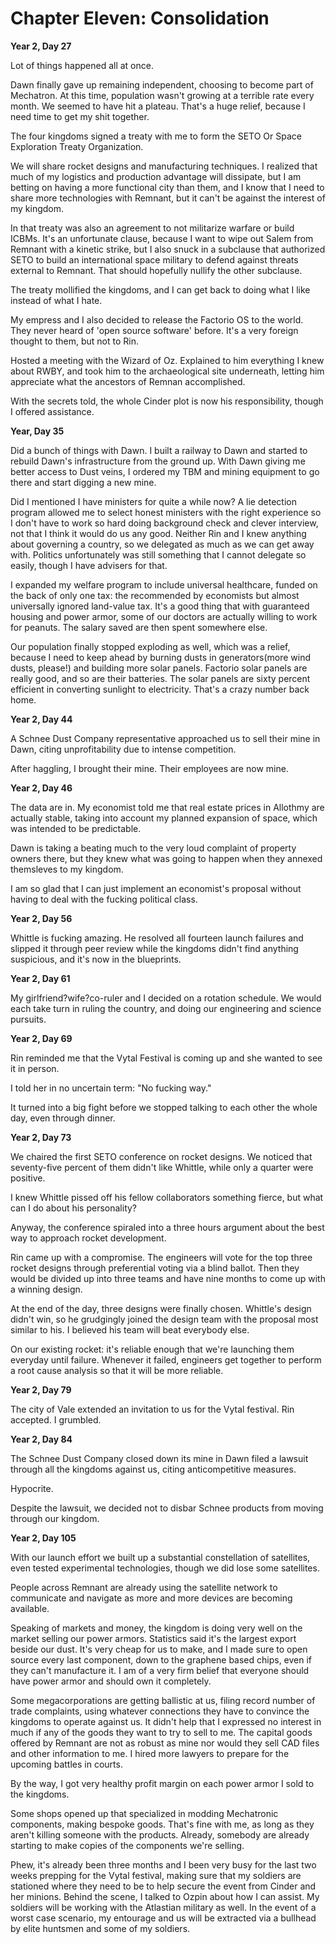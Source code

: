 # Chapter Eleven: Consolidation

**Year 2, Day 27**

Lot of things happened all at once.

Dawn finally gave up remaining independent, choosing to become part of Mechatron. At this time, population wasn't growing at a terrible rate every month. We seemed to have hit a plateau. That's a huge relief, because I need time to get my shit together.

The four kingdoms signed a treaty with me to form the SETO Or Space Exploration Treaty Organization.

We will share rocket designs and manufacturing techniques. I realized that much of my logistics and production advantage will dissipate, but I am betting on having a more functional city than them, and I know that I need to share more technologies with Remnant, but it can't be against the interest of my kingdom.

In that treaty was also an agreement to not militarize warfare or build ICBMs. It's an unfortunate clause, because I want to wipe out Salem from Remnant with a kinetic strike, but I also snuck in a subclause that authorized SETO to build an international space military to defend against threats external to Remnant. That should hopefully nullify the other subclause.

The treaty mollified the kingdoms, and I can get back to doing what I like instead of what I hate.

My empress and I also decided to release the Factorio OS to the world. They never heard of 'open source software' before. It's a very foreign thought to them, but not to Rin.

Hosted a meeting with the Wizard of Oz. Explained to him everything I knew about RWBY, and took him to the archaeological site underneath, letting him appreciate what the ancestors of Remnan accomplished.

With the secrets told, the whole Cinder plot is now his responsibility, though I offered assistance.

**Year, Day 35**

Did a bunch of things with Dawn. I built a railway to Dawn and started to rebuild Dawn's infrastructure from the ground up. With Dawn giving me better access to Dust veins, I ordered my TBM and mining equipment to go there and start digging a new mine.

Did I mentioned I have ministers for quite a while now? A lie detection program allowed me to select honest ministers with the right experience so I don't have to work so hard doing background check and clever interview, not that I think it would do us any good. Neither Rin and I knew anything about governing a country, so we delegated as much as we can get away with. Politics unfortunately was still something that I cannot delegate so easily, though I have advisers for that.

I expanded my welfare program to include universal healthcare, funded on the back of only one tax: the recommended by economists but almost universally ignored land-value tax. It's a good thing that with guaranteed housing and power armor, some of our doctors are actually willing to work for peanuts. The salary saved are then spent somewhere else.

Our population finally stopped exploding as well, which was a relief, because I need to keep ahead by burning dusts in generators(more wind dusts, please!) and building more solar panels. Factorio solar panels are really good, and so are their batteries. The solar panels are sixty percent efficient in converting sunlight to electricity. That's a crazy number back home.

**Year 2, Day 44**

A Schnee Dust Company representative approached us to sell their mine in Dawn, citing unprofitability due to intense competition.

After haggling, I brought their mine. Their employees are now mine.

**Year 2, Day 46**

The data are in. My economist told me that real estate prices in Allothmy are actually stable, taking into account my planned expansion of space, which was intended to be predictable.

Dawn is taking a beating much to the very loud complaint of property owners there, but they knew what was going to happen when they annexed themsleves to my kingdom.

I am so glad that I can just implement an economist's proposal without having to deal with the fucking political class.

**Year 2, Day 56**

Whittle is fucking amazing. He resolved all fourteen launch failures and slipped it through peer review while the kingdoms didn't find anything suspicious, and it's now in the blueprints.

**Year 2, Day 61**

My girlfriend?wife?co-ruler and I decided on a rotation schedule. We would each take turn in ruling the country, and doing our engineering and science pursuits.

**Year 2, Day 69**

Rin reminded me that the Vytal Festival is coming up and she wanted to see it in person.

I told her in no uncertain term: "No fucking way."

It turned into a big fight before we stopped talking to each other the whole day, even through dinner.

**Year 2, Day 73**

We chaired the first SETO conference on rocket designs. We noticed that seventy-five percent of them didn't like Whittle, while only a quarter were positive.

I knew Whittle pissed off his fellow collaborators something fierce, but what can I do about his personality?

Anyway, the conference spiraled into a three hours argument about the best way to approach rocket development.

Rin came up with a compromise. The engineers will vote for the top three rocket designs through preferential voting via a blind ballot. Then they would be divided up into three teams and have nine months to come up with a winning design.

At the end of the day, three designs were finally chosen. Whittle's design didn't win, so he grudgingly joined the design team with the proposal most similar to his. I believed his team will beat everybody else.

On our existing rocket: it's reliable enough that we're launching them everyday until failure. Whenever it failed, engineers get together to perform a root cause analysis so that it will be more reliable.

**Year 2, Day 79**

The city of Vale extended an invitation to us for the Vytal festival. Rin accepted. I grumbled.

**Year 2, Day 84**

The Schnee Dust Company closed down its mine in Dawn filed a lawsuit through all the kingdoms against us, citing anticompetitive measures.

Hypocrite.

Despite the lawsuit, we decided not to disbar Schnee products from moving through our kingdom.

**Year 2, Day 105**

With our launch effort we built up a substantial constellation of satellites, even tested experimental technologies, though we did lose some satellites.

People across Remnant are already using the satellite network to communicate and navigate as more and more devices are becoming available.

Speaking of markets and money, the kingdom is doing very well on the market selling our power armors. Statistics said it's the largest export beside our dust. It's very cheap for us to make, and I made sure to open source every last component, down to the graphene based chips, even if they can't manufacture it. I am of a very firm belief that everyone should have power armor and should own it completely.

Some megacorporations are getting ballistic at us, filing record number of trade complaints, using whatever connections they have to convince the kingdoms to operate against us. It didn't help that I expressed no interest in much if any of the goods they want to try to sell to me. The capital goods offered by Remnant are not as robust as mine nor would they sell CAD files and other information to me. I hired more lawyers to prepare for the upcoming battles in courts.

By the way, I got very healthy profit margin on each power armor I sold to the kingdoms.

Some shops opened up that specialized in modding Mechatronic components, making bespoke goods. That's fine with me, as long as they aren't killing someone with the products. Already, somebody are already starting to make copies of the components we're selling.

Phew, it's already been three months and I been very busy for the last two weeks prepping for the Vytal festival, making sure that my soldiers are stationed where they need to be to help secure the event from Cinder and her minions. Behind the scene, I talked to Ozpin about how I can assist. My soldiers will be working with the Atlastian military as well. In the event of a worst case scenario, my entourage and us will be extracted via a bullhead by elite huntsmen and some of my soldiers.
